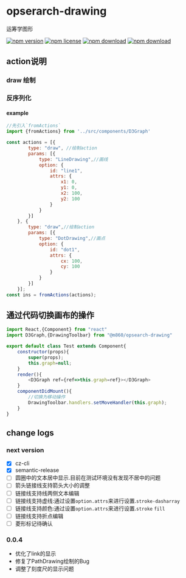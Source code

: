 # opserarch-drawing

运筹学图形

<!-- badge -->
[![npm version](https://img.shields.io/npm/v/@m860/opsearch-drawing.svg)](https://www.npmjs.com/package/@m860/opsearch-drawing)
[![npm license](https://img.shields.io/npm/l/@m860/opsearch-drawing.svg)](https://www.npmjs.com/package/@m860/opsearch-drawing)
[![npm download](https://img.shields.io/npm/dm/@m860/opsearch-drawing.svg)](https://www.npmjs.com/package/@m860/opsearch-drawing)
[![npm download](https://img.shields.io/npm/dt/@m860/opsearch-drawing.svg)](https://www.npmjs.com/package/@m860/opsearch-drawing)
<!-- endbadge -->

## action说明

### draw 绘制

### 反序列化

#### example

```javascript
//先引入`fromActions`
import {fromActions} from '../src/components/D3Graph'

const actions = [{
		type: "draw", //绘制action
		params: [{
			type: "LineDrawing",//画线
			option: {
				id: "line1",
				attrs: {
					x1: 0,
					y1: 0,
					x2: 100,
					y2: 100
				}
			}
		}]
	}, {
		type: "draw",//绘制action
		params: [{
			type: "DotDrawing",//画点
			option: {
				id: "dot1",
				attrs: {
					cx: 100,
					cy: 100
				}
			}
		}]
	}];
const ins = fromActions(actions);
```

## 通过代码切换画布的操作

```javascript
import React,{Component} from "react"
import D3Graph,{DrawingToolbar} from "@m860/opsearch-drawing"

export default class Test extends Component{
    constructor(props){
        super(props);
        this.graph=null;
    }
    render(){
        <D3Graph ref={ref=>this.graph=ref}></D3Graph>
    }
    componentDidMount(){
        //切换为移动操作
        DrawingToolbar.handlers.setMoveHandler(this.graph);
    }
}

```

## change logs

### next version

- [x] cz-cli
- [x] semantic-release
- [ ] 圆圈中的文本居中显示.目前在测试环境没有发现不居中的问题
- [ ] 箭头链接线支持箭头大小的调整
- [ ] 链接线支持线两侧文本编辑
- [ ] 链接线支持虚线:通过设置`option.attrs`来进行设置.`stroke-dasharray`
- [ ] 链接线支持颜色:通过设置`option.attrs`来进行设置.`stroke` `fill`
- [ ] 链接线支持折点编辑
- [ ] 菱形标记待确认

### 0.0.4

- 优化了link的显示
- 修复了PathDrawing绘制的Bug
- 调整了刻度尺的显示问题
